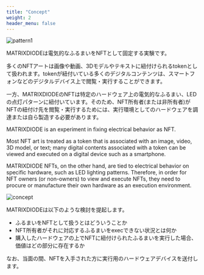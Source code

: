 ```yaml
---
title: "Concept"
weight: 2
header_menu: false
---
```


![pattern1](images/pattern1.gif) 

MATRIXDIODEは電気的なふるまいをNFTとして固定する実験です。

多くのNFTアートは画像や動画、3Dモデルやテキストに紐付けられるtokenとして扱われます。tokenが紐付いている多くのデジタルコンテンツは、スマートフォンなどのデジタルデバイス上で閲覧・実行することができます。

一方、MATRIXDIODEのNFTは特定のハードウェア上の電気的なふるまい、LEDの点灯パターンに紐付いています。そのため、NFT所有者(または非所有者)がNFTの紐付け先を閲覧・実行するためには、実行環境としてのハードウェアを調達または自ら製造する必要があります。

MATRIXDIODE is an experiment in fixing electrical behavior as NFT.

Most NFT art is treated as a token that is associated with an image, video, 3D model, or text; many digital contents associated with a token can be viewed and executed on a digital device such as a smartphone.

MATRIXDIODE NFTs, on the other hand, are tied to electrical behavior on specific hardware, such as LED lighting patterns. Therefore, in order for NFT owners (or non-owners) to view and execute NFTs, they need to procure or manufacture their own hardware as an execution environment.

![concept](images/concept.png)

MATRIXDIODEは以下のような検討を提起します。

- ふるまいをNFTとして扱うとはどういうことか
- NFT所有者がそれに対応するふるまいをexecできない状況とは何か
- 購入したハードウェアの上でNFTに紐付けられたふるまいを実行した場合、価値はどの部分に存在するか

なお、当面の間、NFTを入手された方に実行用のハードウェアデバイスを送付します。
